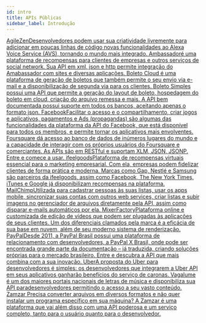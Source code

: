 ```yaml
---
id: intro
title: APIs Públicas
sidebar_label: Introdução
---
```


<a class="link-block" href="https://developer.amazon.com/en-US/docs/alexa/alexa-voice-service/avs-api-rest-overview.html" target="_blank">
  <i class="fas fa-link"></i>
  <span>AgileZen</span>Desenvolvedores podem usar sua criatividade livremente para adicionar em poucas linhas de código novas funcionalidades ao Alexa Voice Service (AVS), tornando o mundo mais integrado.
</a>

<a class="link-block" href="https://getambassador.com/api/" target="_blank">
  <i class="fas fa-link"></i>
  <span>Ambassador</span>é uma plataforma de recompensas para clientes de empresas e outros serviços de social network. Sua API em xml, json e http permite integração do Amabassador com sites e diversas aplicações.
</a>

<a class="link-block" href="https://boleto.cloud/app/dev/api" target="_blank">
  <i class="fas fa-link"></i>
  <span>Boleto Cloud</span> é uma plataforma de geração de boletos que também permite o seu envio via e-mail e a disponibilização de segunda via para os clientes.
</a>

<a class="link-block" href="https://api.boletosimples.com.br/" target="_blank">
  <i class="fas fa-link"></i>
  <span>Boleto Simples</span> possui uma API que permite a geração do layout de boleto, hospedagem do boleto em cloud, criação do arquivo remessa e mais. A API bem documentada possui suporte em todos os bancos, aceitando apenas o formato json.
</a>

<a class="link-block" href="https://developers.facebook.com/" target="_blank">
  <i class="fas fa-link"></i>
  <span>Facebook</span>Facilitar o acesso e o compartilhamento, criar jogos e aplicativos, pagamentos e Ads (propagandas) são algumas das funcionalidades da plataforma da API do Facebook, que está disponível para todos os membros, e permite tornar os aplicativos mais envolventes.
</a>

<a class="link-block" href="https://developer.foursquare.com/" target="_blank">
  <i class="fas fa-link"></i>
  <span>Foursquare</span> dá acesso ao banco de dados de inúmeros lugares do mundo e a capacidade de interagir com os próprios usuários do Foursquare e comerciantes. As APIs são em RESTful e suportam XLM, JSON, JSONP. Entre e comece a usar.
</a>

<a class="link-block" href="https://www.ifeelgoods.com/" target="_blank">
  <i class="fas fa-link"></i>
  <span>ifeelgoods</span>Plataforma de recompensas virtuais essencial para o marketing empresarial. Com ela, empresas podem fidelizar clientes de forma prática e moderna. Marcas como Gap, Nestlé e Samsung são parceiros da ifeelgoods, assim como Facebook, The New York Times, iTunes e Google já disponibilizam recompensas na plataforma.
</a>

<a class="link-block" href="https://mailchimp.com/developer/" target="_blank">
  <i class="fas fa-link"></i>
  <span>MailChimp</span>Utilizada para cadastrar pessoas às suas listas, usar os apps mobile, sincronizar suas contas com outros web services, criar listas e subir imagens no gerenciador de arquivos diretamente pela API, assim como disparar e-mails automáticos por ela.
</a>

<a class="link-block" href="http://www.mixerfactory.com/" target="_blank">
  <i class="fas fa-link"></i>
  <span>MixerFactory</span>Plataforma online e customizada de edição de vídeos que podem ser plugadas às aplicações de seus clientes. Um dos diferenciais clamados pela marca é a eficácia de sua base em nuvem, além de seu moderno sistema de renderização.
</a>

<a class="link-block" href="https://www.paypal.com/br/webapps/mpp/home" target="_blank">
  <i class="fas fa-link"></i>
  <span>PayPal</span>Desde 2011, a PayPal Brasil possui uma plataforma de relacionamento com desenvolvedores, a PayPal X Brasil, onde pode ser encontrada  grande parte da documentação – já traduzida, criando soluções próprias para o mercado brasileiro.  Entre e descubra a API que mais combina com a sua inovação.
</a>

<a class="link-block" href="https://developer.uber.com/" target="_blank">
  <i class="fas fa-link"></i>
  <span>Uber</span>A proposta do Uber para desenvolvedores é simples: os desenvolvedores que integrarem a Uber API em seus aplicativos ganharão benefícios do serviço de caronas.
</a>

<a class="link-block" href="http://api.vagalume.com.br/" target="_blank">
  <i class="fas fa-link"></i>
  <span>Vagalume </span>é um dos maiores portais nacionais de letras de música e disponibiliza sua API paradesenvolvedores permitindo o acesso a seu vasto conteúdo.
</a>

<a class="link-block" href="https://developers.zamzar.com/" target="_blank">
  <i class="fas fa-link"></i>
  <span>Zamzar </span>Precisa converter arquivos em diversos formatos e não quer instalar um programa específico em sua máquina? A Zamzar é uma plataforma que vai além disso com uma API poderosa e um serviço completo, tanto para o usuário quanto para o desenvolvedor.
</a>